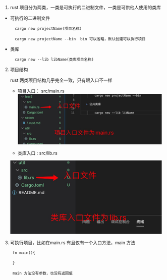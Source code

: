 1. rust 项目分为两类，一类是可执行的二进制文件，一类是可供他人使用的类库

+ 可执行的二进制文件

        cargo new projectName(项目名称)

        cargo new projectName --bin  bin 可以省略，默认创建可以执行项目

+ 类库

        cargo new --lib libName(类库项目名称) 

2. 项目结构

    rust 两类项目结构几乎完全一致，只有跟入口不一样

   + 项目入口： src/main.rs
    ![avatar](../assets/project.jpg)

   + 类库入口 : src/lib.rs
    
    ![avatar](../assets/lib.jpg)

3. 可执行项目，比如在main.rs 有且仅有一个入口方法，main 方法

        fn main(){

        }

        main 方法没有参数，也没有返回值


